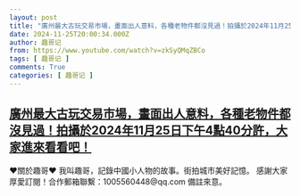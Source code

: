 ```yaml
---
layout: post
title: "廣州最大古玩交易市場，畫面出人意料，各種老物件都沒見過！拍攝於2024年11月25日下午4點40分許，大家進來看看吧！"
date: 2024-11-25T20:00:34.000Z
author: 趣哥记
from: https://www.youtube.com/watch?v=zkSyQMqZBCo
tags: [ 趣哥记 ]
comments: True
categories: [ 趣哥记 ]
---
```

<!--1732564834000-->
[廣州最大古玩交易市場，畫面出人意料，各種老物件都沒見過！拍攝於2024年11月25日下午4點40分許，大家進來看看吧！](https://www.youtube.com/watch?v=zkSyQMqZBCo)
------

<div>
♥關於趣哥♥  我叫趣哥，記錄中國小人物的故事。街拍城市美好記憶。  感謝大家厚愛訂閱！合作郵箱聯繫：1005560448@qq.com 備註來意。
</div>
